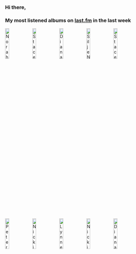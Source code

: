 ### Hi there, 

### My most listened albums on [last.fm](https://www.last.fm/user/jfdesignnet) in the last week

[<img src='https://lastfm.freetls.fastly.net/i/u/300x300/e3c79547d80c906d1e957b4dc5030679.jpg' width='16%' height='16%' alt='Norah Jones - Come Away With Me (Super Deluxe Edition)'>](https://www.last.fm/music/norah%2bjones/come%2baway%2bwith%2bme%2b%2528super%2bdeluxe%2bedition%2529)&nbsp;
[<img src='https://lastfm.freetls.fastly.net/i/u/300x300/01e9370e5271fb039110cf99d1553558.jpg' width='16%' height='16%' alt='Stacey Kent - Its A Wonderful World'>](https://www.last.fm/music/stacey%2bkent/it%2527s%2ba%2bwonderful%2bworld)&nbsp;
[<img src='https://lastfm.freetls.fastly.net/i/u/300x300/39e21199df494aabb64109a668e9bba6.png' width='16%' height='16%' alt='Diana Krall - The Very Best Of Diana Krall'>](https://www.last.fm/music/diana%2bkrall/the%2bvery%2bbest%2bof%2bdiana%2bkrall)&nbsp;
[<img src='https://lastfm.freetls.fastly.net/i/u/300x300/6ee403597a4bc1b5a1d73f871c544caf.jpg' width='16%' height='16%' alt='Silje Nergaard - Silje Nergaard'>](https://www.last.fm/music/silje%2bnergaard/silje%2bnergaard)&nbsp;
[<img src='https://lastfm.freetls.fastly.net/i/u/300x300/fcea6a89063b71fe3fbd6bee6b1732eb.jpg' width='16%' height='16%' alt='Stacey Kent - Songs From Other Places (Special Edition)'>](https://www.last.fm/music/stacey%2bkent/songs%2bfrom%2bother%2bplaces%2b%2528special%2bedition%2529)&nbsp;
<br>
[<img src='https://lastfm.freetls.fastly.net/i/u/300x300/38bebf4e2e107deab3cbf032dbffe0c9.jpg' width='16%' height='16%' alt='Peter Gundry - The Witching Hour'>](https://www.last.fm/music/peter%2bgundry/the%2bwitching%2bhour)&nbsp;
[<img src='https://lastfm.freetls.fastly.net/i/u/300x300/a41b676b6e94a277aeab2e7deb889358.jpg' width='16%' height='16%' alt='Nicki Parrott - Angel Eyes'>](https://www.last.fm/music/nicki%2bparrott/angel%2beyes)&nbsp;
[<img src='https://lastfm.freetls.fastly.net/i/u/300x300/246e63c6b14548919d6efe2f44208fe0.jpg' width='16%' height='16%' alt='Lynne Arriale Trio - Lynne Arriale Trio Live'>](https://www.last.fm/music/lynne%2barriale%2btrio/lynne%2barriale%2btrio%2blive)&nbsp;
[<img src='https://lastfm.freetls.fastly.net/i/u/300x300/51e523f8798045359c418b517bdfd69c.jpg' width='16%' height='16%' alt='Nicki Parrott - Black Coffee'>](https://www.last.fm/music/nicki%2bparrott/black%2bcoffee)&nbsp;
[<img src='https://lastfm.freetls.fastly.net/i/u/300x300/a212cd5954433e47ba350a4a3fa22d97.jpg' width='16%' height='16%' alt='Diana Krall - Glad Rag Doll (Deluxe Edition)'>](https://www.last.fm/music/diana%2bkrall/glad%2brag%2bdoll%2b%2528deluxe%2bedition%2529)&nbsp;
<br>
